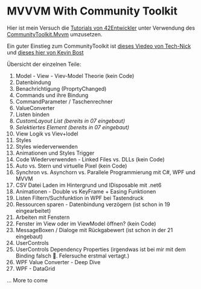 # MVVVM With Community Toolkit

Hier ist mein Versuch die [Tutorials von 42Entwickler](https://www.youtube.com/watch?v=JWCudlf5c4Q&list=PLM9HRfTbb2uuAL82jbSpoQA_rj6f61DY2) unter Verwendung des [CommunityToolkit.Mvvm](https://learn.microsoft.com/en-us/dotnet/communitytoolkit/mvvm/) umzusetzen.

Ein guter Einstieg zum CommunityToolkit ist [dieses Viedeo von Tech-Nick](https://www.youtube.com/watch?v=onYKewd9b0c&t=9s)
und [dieses hier von Kevin Bost](https://www.youtube.com/watch?v=uVIzK2snugk)

Übersicht der einzelnen Teile:

01. Model - View - Viev-Model Theorie (kein Code)
02. Datenbindung
03. Benachrichtigung (ProprtyChanged)
04. Commands und ihre Bindung
05. CommandParameter / Taschenrechner
06. ValueConverter
07. Listen binden
08. *CustomLayout List (bereits in 07 eingebaut)*
09. *Selektiertes Element (bereits in 07 eingebaut)*
10. View Logik vs Viev+lodel
11. Styles
12. Styles wiederverwenden
13. Animationen und Styles Trigger
14. Code Wiederverwenden - Linked Files vs. DLLs (kein Code)
15. Auto vs. Stern und virtuelle Pixel (kein Code)
16. Synchron vs. Asynchorn vs. Parallele Programmierung mit C#, WPF und MVVM
17. CSV Datei Laden im Hintergrund und IDisposable mit .net6
18. Animationen - Double vs KeyFrame + Easing Funktionen
19. Listen Filtern/Suchfunktion in WPF bei Tastendruck
20. Ressourcen sparen - Datenbindung verzögern (ist schon in 19 eingearbeitet)
21. Arbeiten mit Fenstern
22. Fenster im View oder im ViewModel öffnen? (kein Code)
23. MessageBoxen / Dialoge mit Rückgabewert (ist schon in der 21 eingebaut)
24. UserControls
25. UserControls Dependency Properties (irgendwas ist bei mir mit dem Binding falsch 🙁. Felersuche erstmal vertagt.)
26. WPF Value Converter - Deep Dive
27. WPF - DataGrid

... More to come
